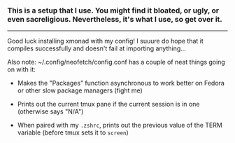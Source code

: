 ### This is a setup that I use. You might find it bloated, or ugly, or even sacreligious. Nevertheless, it's what I use, so get over it.

---

Good luck installing xmonad with my config! I suuure do hope that it compiles successfully and doesn't fail at importing anything...

Also note: ~/.config/neofetch/config.conf has a couple of neat things going on with it:

- Makes the "Packages" function asynchronous to work better on Fedora or other slow package managers (fight me)

- Prints out the current tmux pane if the current session is in one (otherwise says "N/A")

- When paired with my `.zshrc`, prints out the previous value of the TERM variable (before tmux sets it to `screen`)
